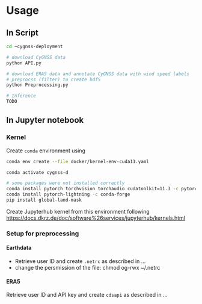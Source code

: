 # Usage

## In Script

```bash
cd ~cygnss-deployment

# download CyGNSS data
python API.py

# download ERA5 data and annotate CyGNSS data with wind speed labels
# preprocss (filter) to create hdf5
python Preprocessing.py

# Inference
TODO
```

## In Jupyter notebook

### Kernel

Create `conda` environment using

```bash
conda env create --file docker/kernel-env-cuda11.yaml

conda activate cygnss-d

# some packages were not installed correctly
conda install pytorch torchvision torchaudio cudatoolkit=11.3 -c pytorch
conda install pytorch-lightning -c conda-forge
pip install global-land-mask
```
Create Jupyterhub kernel from this environment following https://docs.dkrz.de/doc/software%26services/jupyterhub/kernels.html

### Setup for preprocessing

#### Earthdata

- Retrieve user ID and create `.netrc` as described in ...
- change the persmission of the file: chmod og-rwx ~/.netrc

#### ERA5

Retrieve user ID and API key and create `cdsapi` as described in ...
